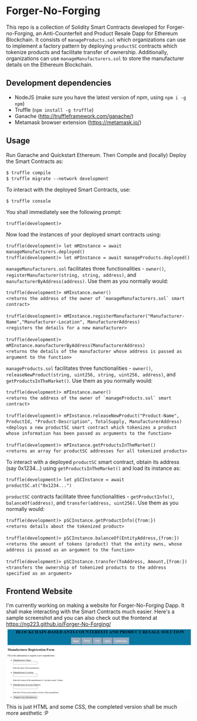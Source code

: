 # Forger-No-Forging
This repo is a collection of Solidity Smart Contracts developed for Forger-no-Forging, an Anti-Counterfeit and Product Resale Dapp for Ethereum Blockchain. It consists of `manageProducts.sol` which organizations can use to implement a factory pattern by deploying `productSC` contracts which tokenize products and facilitate transfer of ownership. Additionally, organizations can use `manageManufacturers.sol` to store the manufacturer details on the Ethereum Blockchain.  

## Development dependencies
- NodeJS (make sure you have the latest version of npm, using `npm i -g npm`) 
- Truffle (`npm install -g truffle`) 
- Ganache (http://truffleframework.com/ganache/)
- Metamask browser extension (https://metamask.io/)

## Usage
Run Ganache and Quickstart Ethereum. Then Compile and (locally) Deploy the Smart Contracts as:
 ```
 $ truffle compile
 $ truffle migrate --network development
 ```
To interact with the deployed Smart Contracts, use:
```
$ truffle console
```
You shall immediately see the following prompt:
```
truffle(development)>
```
Now load the instances of your deployed smart contracts using:
```
truffle(development)> let mMInstance = await manageManufacturers.deployed()
truffle(development)> let mPInstance = await manageProducts.deployed()
```
`manageManufacturers.sol` facilitates three functionalities - `owner()`, `registerManufacturer(string, string, address)`, and `manufacturerByAddress(address)`. Use them as you normally would:
```
truffle(development)> mMInstance.owner()
<returns the address of the owner of `manageManufacturers.sol` smart contract>

truffle(development)> mMInstance.registerManufacturer("Manufacturer-Name","Manufacturer-Location", ManufacturerAddress)
<registers the details for a new manufacturer>

truffle(development)> mMInstance.manufacturerByAddress(ManufacturerAddress)
<returns the details of the manufacturer whose address is passed as argument to the function>
```
`manageProducts.sol` facilitates three functionalities - `owner()`, `releaseNewProduct(string, uint256, string, uint256, address)`, and `getProductsInTheMarket()`. Use them as you normally would:
```
truffle(development)> mPInstance.owner()
<returns the address of the owner of `manageProducts.sol` smart contract>

truffle(development)> mPInstance.releaseNewProduct("Product-Name", ProductId, "Product-Description", TotalSupply, ManufacturerAddress)
<deploys a new productSC smart contract which tokenizes a product whose information has been passed as arguments to the function>

truffle(development)> mPInstance.getProductsInTheMarket()
<returns an array for productSC addresses for all tokenized products>
```
To interact with a deployed `productSC` smart contract, obtain its address (say 0x1234...) using `getProductsInTheMarket()` and load its instance as:
```
truffle(development)> let pSCInstance = await productSC.at("0x1234...")
```
`productSC` contracts facilitate three functionalities - `getProductInfo()`, `balanceOf(address)`, and `transfer(address, uint256)`. Use them as you normally would:
```
truffle(development)> pSCInstance.getProductInfo({from:})
<returns details about the tokenized product>

truffle(development)> pSCInstance.balanceOf(EntityAddress,{from:})
<returns the amount of tokens (product) that the entity owns, whose address is passed as an argument to the function>

truffle(development)> pSCInstance.transfer(ToAddress, Amount,{from:})
<transfers the ownership of tokenized products to the address specified as an argument>
```

## Frontend Website
I'm currently working on making a website for Forger-No-Forging Dapp. It shall make interacting with the Smart Contracts much easier. Here's a sample screenshot and you can also check out the frontend at https://ng223.github.io/Forger-No-Forging/
![](images/FnF.png) 
This is just HTML and some CSS, the completed version shall be much more aesthetic :P
